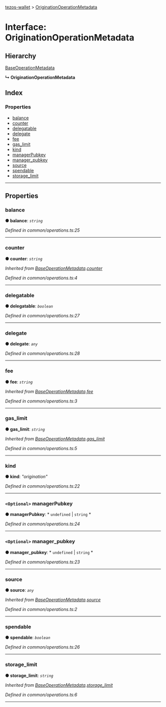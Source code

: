 [tezos-wallet](../README.md) > [OriginationOperationMetadata](../interfaces/originationoperationmetadata.md)

# Interface: OriginationOperationMetadata

## Hierarchy

 [BaseOperationMetadata](baseoperationmetadata.md)

**↳ OriginationOperationMetadata**

## Index

### Properties

* [balance](originationoperationmetadata.md#balance)
* [counter](originationoperationmetadata.md#counter)
* [delegatable](originationoperationmetadata.md#delegatable)
* [delegate](originationoperationmetadata.md#delegate)
* [fee](originationoperationmetadata.md#fee)
* [gas_limit](originationoperationmetadata.md#gas_limit)
* [kind](originationoperationmetadata.md#kind)
* [managerPubkey](originationoperationmetadata.md#managerpubkey)
* [manager_pubkey](originationoperationmetadata.md#manager_pubkey)
* [source](originationoperationmetadata.md#source)
* [spendable](originationoperationmetadata.md#spendable)
* [storage_limit](originationoperationmetadata.md#storage_limit)

---

## Properties

<a id="balance"></a>

###  balance

**● balance**: *`string`*

*Defined in common/operations.ts:25*

___
<a id="counter"></a>

###  counter

**● counter**: *`string`*

*Inherited from [BaseOperationMetadata](baseoperationmetadata.md).[counter](baseoperationmetadata.md#counter)*

*Defined in common/operations.ts:4*

___
<a id="delegatable"></a>

###  delegatable

**● delegatable**: *`boolean`*

*Defined in common/operations.ts:27*

___
<a id="delegate"></a>

###  delegate

**● delegate**: *`any`*

*Defined in common/operations.ts:28*

___
<a id="fee"></a>

###  fee

**● fee**: *`string`*

*Inherited from [BaseOperationMetadata](baseoperationmetadata.md).[fee](baseoperationmetadata.md#fee)*

*Defined in common/operations.ts:3*

___
<a id="gas_limit"></a>

###  gas_limit

**● gas_limit**: *`string`*

*Inherited from [BaseOperationMetadata](baseoperationmetadata.md).[gas_limit](baseoperationmetadata.md#gas_limit)*

*Defined in common/operations.ts:5*

___
<a id="kind"></a>

###  kind

**● kind**: *"origination"*

*Defined in common/operations.ts:22*

___
<a id="managerpubkey"></a>

### `<Optional>` managerPubkey

**● managerPubkey**: * `undefined` &#124; `string`
*

*Defined in common/operations.ts:24*

___
<a id="manager_pubkey"></a>

### `<Optional>` manager_pubkey

**● manager_pubkey**: * `undefined` &#124; `string`
*

*Defined in common/operations.ts:23*

___
<a id="source"></a>

###  source

**● source**: *`any`*

*Inherited from [BaseOperationMetadata](baseoperationmetadata.md).[source](baseoperationmetadata.md#source)*

*Defined in common/operations.ts:2*

___
<a id="spendable"></a>

###  spendable

**● spendable**: *`boolean`*

*Defined in common/operations.ts:26*

___
<a id="storage_limit"></a>

###  storage_limit

**● storage_limit**: *`string`*

*Inherited from [BaseOperationMetadata](baseoperationmetadata.md).[storage_limit](baseoperationmetadata.md#storage_limit)*

*Defined in common/operations.ts:6*

___

